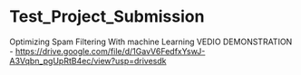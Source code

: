 # Test_Project_Submission
 Optimizing Spam Filtering With machine Learning
VEDIO DEMONSTRATION - https://drive.google.com/file/d/1GavV6FedfxYswJ-A3Vqbn_pgUpRtB4ec/view?usp=drivesdk
